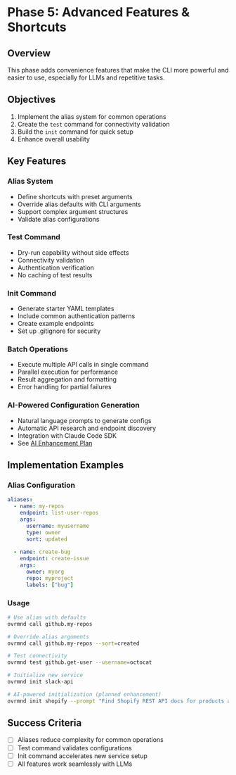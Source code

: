 # Phase 5: Advanced Features & Shortcuts

## Overview

This phase adds convenience features that make the CLI more powerful and easier to use, especially for LLMs and repetitive tasks.

## Objectives

1. Implement the alias system for common operations
2. Create the `test` command for connectivity validation
3. Build the `init` command for quick setup
4. Enhance overall usability

## Key Features

### Alias System
- Define shortcuts with preset arguments
- Override alias defaults with CLI arguments
- Support complex argument structures
- Validate alias configurations

### Test Command
- Dry-run capability without side effects
- Connectivity validation
- Authentication verification
- No caching of test results

### Init Command
- Generate starter YAML templates
- Include common authentication patterns
- Create example endpoints
- Set up .gitignore for security

### Batch Operations
- Execute multiple API calls in single command
- Parallel execution for performance
- Result aggregation and formatting
- Error handling for partial failures

### AI-Powered Configuration Generation
- Natural language prompts to generate configs
- Automatic API research and endpoint discovery
- Integration with Claude Code SDK
- See [AI Enhancement Plan](../../plans/ai-init-enhancement.md)

## Implementation Examples

### Alias Configuration
```yaml
aliases:
  - name: my-repos
    endpoint: list-user-repos
    args:
      username: myusername
      type: owner
      sort: updated
      
  - name: create-bug
    endpoint: create-issue
    args:
      owner: myorg
      repo: myproject
      labels: ["bug"]
```

### Usage
```bash
# Use alias with defaults
ovrmnd call github.my-repos

# Override alias arguments
ovrmnd call github.my-repos --sort=created

# Test connectivity
ovrmnd test github.get-user --username=octocat

# Initialize new service
ovrmnd init slack-api

# AI-powered initialization (planned enhancement)
ovrmnd init shopify --prompt "Find Shopify REST API docs for products and orders"
```

## Success Criteria

- [ ] Aliases reduce complexity for common operations
- [ ] Test command validates configurations
- [ ] Init command accelerates new service setup
- [ ] All features work seamlessly with LLMs